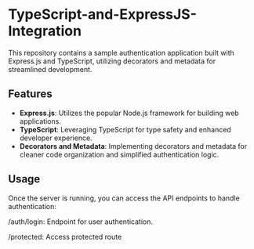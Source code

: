 # TypeScript-and-ExpressJS-Integration

This repository contains a sample authentication application built with Express.js and TypeScript, utilizing decorators and metadata for streamlined development.

## Features

- **Express.js**: Utilizes the popular Node.js framework for building web applications.
- **TypeScript**: Leveraging TypeScript for type safety and enhanced developer experience.
- **Decorators and Metadata**: Implementing decorators and metadata for cleaner code organization and simplified authentication logic.

## Usage

Once the server is running, you can access the API endpoints to handle authentication:

/auth/login: Endpoint for user authentication.

/protected: Access protected route
